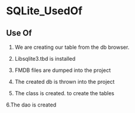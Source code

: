 # SQLite_UsedOf
## Use Of

1. We are creating our table from the db browser.

2. Libsqlite3.tbd is installed

3. FMDB files are dumped into the project

4. The created db is thrown into the project

5. The class is created. to create the tables

6.The dao is created
